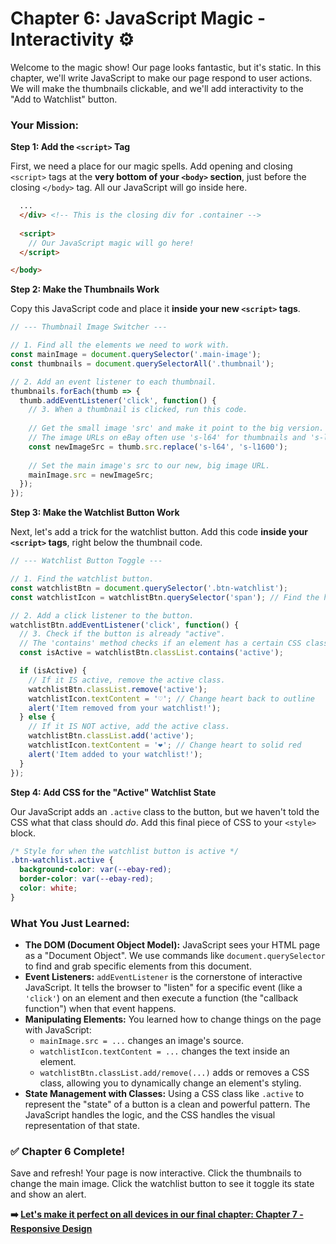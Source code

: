 # Chapter 6: JavaScript Magic - Interactivity ⚙️

Welcome to the magic show! Our page looks fantastic, but it's static. In this chapter, we'll write JavaScript to make our page respond to user actions. We will make the thumbnails clickable, and we'll add interactivity to the "Add to Watchlist" button.

### Your Mission:

**Step 1: Add the `<script>` Tag**

First, we need a place for our magic spells. Add opening and closing `<script>` tags at the **very bottom of your `<body>` section**, just before the closing `</body>` tag. All our JavaScript will go inside here.

```html
  ...
  </div> <!-- This is the closing div for .container -->
  
  <script>
    // Our JavaScript magic will go here!
  </script>

</body>
```

**Step 2: Make the Thumbnails Work**

Copy this JavaScript code and place it **inside your new `<script>` tags**.

```javascript
// --- Thumbnail Image Switcher ---

// 1. Find all the elements we need to work with.
const mainImage = document.querySelector('.main-image');
const thumbnails = document.querySelectorAll('.thumbnail');

// 2. Add an event listener to each thumbnail.
thumbnails.forEach(thumb => {
  thumb.addEventListener('click', function() {
    // 3. When a thumbnail is clicked, run this code.
    
    // Get the small image 'src' and make it point to the big version.
    // The image URLs on eBay often use 's-l64' for thumbnails and 's-l1600' for large images.
    const newImageSrc = thumb.src.replace('s-l64', 's-l1600');
    
    // Set the main image's src to our new, big image URL.
    mainImage.src = newImageSrc;
  });
});
```

**Step 3: Make the Watchlist Button Work**

Next, let's add a trick for the watchlist button. Add this code **inside your `<script>` tags**, right below the thumbnail code.

```javascript
// --- Watchlist Button Toggle ---

// 1. Find the watchlist button.
const watchlistBtn = document.querySelector('.btn-watchlist');
const watchlistIcon = watchlistBtn.querySelector('span'); // Find the heart icon inside the button

// 2. Add a click listener to the button.
watchlistBtn.addEventListener('click', function() {
  // 3. Check if the button is already "active".
  // The 'contains' method checks if an element has a certain CSS class.
  const isActive = watchlistBtn.classList.contains('active');

  if (isActive) {
    // If it IS active, remove the active class.
    watchlistBtn.classList.remove('active');
    watchlistIcon.textContent = '♡'; // Change heart back to outline
    alert('Item removed from your watchlist!');
  } else {
    // If it IS NOT active, add the active class.
    watchlistBtn.classList.add('active');
    watchlistIcon.textContent = '❤️'; // Change heart to solid red
    alert('Item added to your watchlist!');
  }
});
```

**Step 4: Add CSS for the "Active" Watchlist State**

Our JavaScript adds an `.active` class to the button, but we haven't told the CSS what that class should *do*. Add this final piece of CSS to your `<style>` block.

```css
/* Style for when the watchlist button is active */
.btn-watchlist.active {
  background-color: var(--ebay-red);
  border-color: var(--ebay-red);
  color: white;
}
```

### What You Just Learned:

*   **The DOM (Document Object Model):** JavaScript sees your HTML page as a "Document Object". We use commands like `document.querySelector` to find and grab specific elements from this document.
*   **Event Listeners:** `addEventListener` is the cornerstone of interactive JavaScript. It tells the browser to "listen" for a specific event (like a `'click'`) on an element and then execute a function (the "callback function") when that event happens.
*   **Manipulating Elements:** You learned how to change things on the page with JavaScript:
    *   `mainImage.src = ...` changes an image's source.
    *   `watchlistIcon.textContent = ...` changes the text inside an element.
    *   `watchlistBtn.classList.add/remove(...)` adds or removes a CSS class, allowing you to dynamically change an element's styling.
*   **State Management with Classes:** Using a CSS class like `.active` to represent the "state" of a button is a clean and powerful pattern. The JavaScript handles the logic, and the CSS handles the visual representation of that state.

### ✅ Chapter 6 Complete!

Save and refresh! Your page is now interactive. Click the thumbnails to change the main image. Click the watchlist button to see it toggle its state and show an alert.

**➡️ [Let's make it perfect on all devices in our final chapter: Chapter 7 - Responsive Design](./chapter-7-responsive-design.md)**